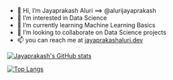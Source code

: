 - 👋 Hi, I’m Jayaprakash Aluri ==> @alurijayaprakash
- 👀 I’m interested in Data Science
- 🌱 I’m currently learning Machine Learning Basics
- 💞️ I’m looking to collaborate on Data Science projects
- 📫 you can reach me at [jayaprakashaluri.dev](https://jayaprakashaluri.dev)


[![Jayaprakash's GitHub stats](https://github-readme-stats.vercel.app/api?username=alurijayaprakash&show_icons=true)](https://github.com/alurijayaprakash/github-readme-stats)

[![Top Langs](https://github-readme-stats.vercel.app/api/top-langs/?username=alurijayaprakash)](https://github.com/alurijayaprakash/github-readme-stats)



<!---
alurijayaprakash/alurijayaprakash is a ✨ special ✨ repository because its `README.md` (this file) appears on your GitHub profile.
You can click the Preview link to take a look at your changes.
--->
